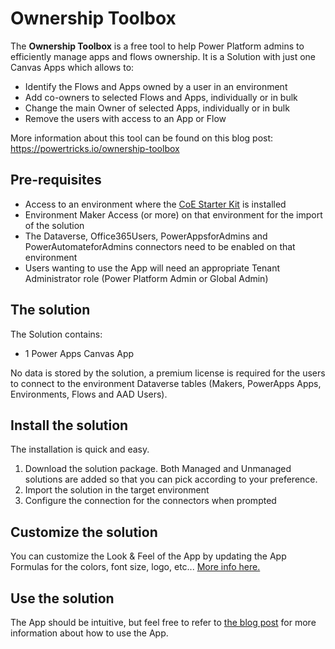 # Ownership Toolbox
The **Ownership Toolbox** is a free tool to help Power Platform admins to efficiently manage apps and flows ownership. It is a Solution with just one Canvas Apps which allows to:
- Identify the Flows and Apps owned by a user in an environment
- Add co-owners to selected Flows and Apps, individually or in bulk
- Change the main Owner of selected Apps, individually or in bulk
- Remove the users with access to an App or Flow

More information about this tool can be found on this blog post: https://powertricks.io/ownership-toolbox

## Pre-requisites
- Access to an environment where the [CoE Starter Kit](https://learn.microsoft.com/en-us/power-platform/guidance/coe/starter-kit) is installed
- Environment Maker Access (or more) on that environment for the import of the solution
- The Dataverse, Office365Users, PowerAppsforAdmins and PowerAutomateforAdmins connectors need to be enabled on that environment
- Users wanting to use the App will need an appropriate Tenant Administrator role (Power Platform Admin or Global Admin)

## The solution
The Solution contains:
- 1 Power Apps Canvas App

No data is stored by the solution, a premium license is required for the users to connect to the environment Dataverse tables (Makers, PowerApps Apps, Environments, Flows and AAD Users).

## Install the solution
The installation is quick and easy.
1. Download the solution package. Both Managed and Unmanaged solutions are added so that you can pick according to your preference.
2. Import the solution in the target environment
3. Configure the connection for the connectors when prompted

## Customize the solution
You can customize the Look & Feel of the App by updating the App Formulas for the colors, font size, logo, etc... [More info here.](https://powertricks.io/ownership-toolbox#additional-comments)

## Use the solution
The App should be intuitive, but feel free to refer to [the blog post](https://powertricks.io/ownership-toolbox) for more information about how to use the App.